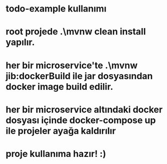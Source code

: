 # todo-example kullanımı
# root projede .\mvnw clean install yapılır.
# her bir microservice'te .\mvnw jib:dockerBuild ile jar dosyasından docker image build edilir.
# her bir microservice altındaki docker dosyası içinde docker-compose up ile projeler ayağa kaldırılır
# proje kullanıma hazır! :)
